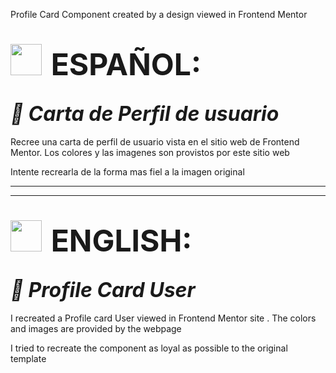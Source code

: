 
Profile Card Component created by a design viewed in Frontend Mentor

# <img style="padding-right:0.5rem" src='https://img.freepik.com/vector-premium/bandera-argentina-bandera-argentina-ilustracion-vectorial_685751-66.jpg' width="50px" >  <span style="font-size:3rem">ESPAÑOL:</span>
## <i align="center" style="font-size:2rem">👋 Carta de Perfil de usuario</i>

Recree una carta de perfil de usuario vista en el sitio web de Frontend Mentor. Los colores y las imagenes son provistos por este sitio web

Intente recrearla de la forma mas fiel a la imagen original

----------------------------------------------------------------------------------
----------------------------------------------------------------------------------

# <img style="padding-right:0.5rem" src="https://img.freepik.com/vector-premium/gran-bretana-bandera-bandera-inglaterra-vector-icono-reino-unido-bandera-gran-bretana-10-eps_800531-104.jpg" width="50px"> <span style="font-size:3rem">ENGLISH:</span>

## <i align="center" style="font-size:2rem">🤙 Profile Card User</i>

I recreated a Profile card User viewed in Frontend Mentor site . The colors and images are provided by the webpage

I tried to recreate the component as loyal as possible to the original template
